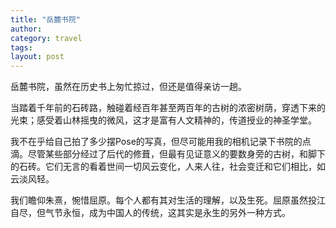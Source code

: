 ```yaml
---
title: "岳麓书院"
author:
category: travel
tags: 
layout: post
---
```

岳麓书院，虽然在历史书上匆忙掠过，但还是值得亲访一趟。

当踏着千年前的石砖路，触碰着经百年甚至两百年的古树的浓密树荫，穿透下来的光束；感受着山林摇曳的微风，这才是富有人文精神的，传道授业的神圣学堂。

我不在乎给自己拍了多少摆Pose的写真，但尽可能用我的相机记录下书院的点滴。尽管某些部分经过了后代的修葺，但最有见证意义的要数身旁的古树，和脚下的石砖。它们无言的看着世间一切风云变化，人来人往，社会变迁和它们相比，如云淡风轻。

我们瞻仰朱熹，惋惜屈原。每个人都有其对生活的理解，以及生死。屈原虽然投江自尽，但气节永恒，成为中国人的传统，这其实是永生的另外一种方式。


